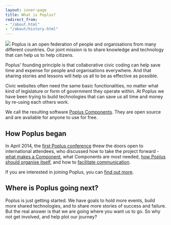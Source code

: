 ```yaml
---
layout: inner-page
title: What is Poplus?
redirect_from:
- "/about.html"
- "/about/history.html"
---
```

<img src="{{ site.baseurl }}/assets/img/shiny-happy-poplus-people.jpg" />
Poplus is an open federation of people and organisations from many different countries. Our joint mission is to share knowledge and technology that can help us to help citizens.

Poplus' founding principle is that collaborative civic coding can help save time and expense for people and organisations everywhere. And that sharing stories and lessons will help us all to be as effective as possible.

Civic websites often need the same basic functionalities, no matter what kind of legislature or form of government they operate within. At Poplus we have been trying to build technologies that can save us all time and money by re-using each others work.

We call the resulting software [Poplus Components](/components/). They are open source and are available for anyone to use for free.

## How Poplus began

In April 2014, the [first Poplus conference](/popluscon/) threw the doors open to international attendees, who discussed how to take the project forward - [what makes a Component](/components/#definition), what Components are most needed, [how Poplus should organise itself](/posts/santiago-conference-2014/), and how to [facilitate communication](https://groups.google.com/forum/#!forum/poplus).

If you are interested in joining Poplus, you can [find out more](https://groups.google.com/forum/#!forum/poplus).

## Where is Poplus going next?

Poplus is just getting started. We have goals to hold more events, build more shared technologies, and to share more stories of success and failure. But the real answer is that we are going where you want us to go. So why not get involved, and help plot our journey?

